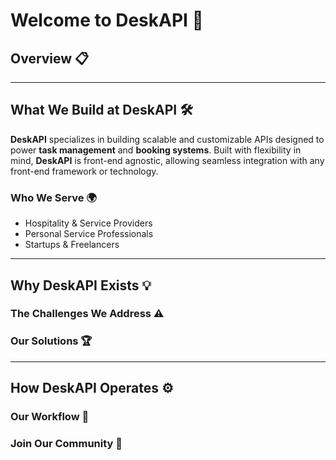 # Welcome to DeskAPI 🌟

## Overview 📋

---

## What We Build at DeskAPI 🛠️

**DeskAPI** specializes in building scalable and customizable APIs designed to power **task management** and **booking systems**. Built with flexibility in mind, **DeskAPI** is front-end agnostic, allowing seamless integration with any front-end framework or technology.

### Who We Serve 🌍

- Hospitality & Service Providers
- Personal Service Professionals
- Startups & Freelancers

---

## Why DeskAPI Exists 💡

### The Challenges We Address ⚠️

### Our Solutions 🏆

---

## How DeskAPI Operates ⚙️

### Our Workflow 🔄

### Join Our Community 🤝
